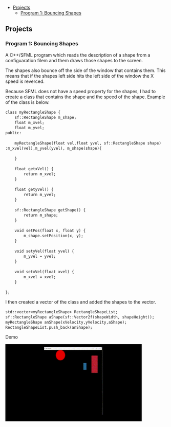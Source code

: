 - [Projects](#projects)
  - [Program 1: Bouncing Shapes](#program-1-bouncing-shapes)

## Projects

### Program 1: Bouncing Shapes

A C++/SFML program which reads the description of a shape from a configuaration filem and them draws those shapes to the screen. 

The shapes also bounce off the side of the window that contains them. This means that if the shapes left side hits the left side of the window the X speed is reverced. 

Because SFML does not have a speed property for the shapes, I had to create a class that contains the shape and the speed of the shape. Example of the class is below.

```
class myRectangleShape {
    sf::RectangleShape m_shape;
    float m_xvel;
    float m_yvel;
public:

    myRectangleShape(float vel,float yvel, sf::RectangleShape shape) :m_xvel(vel),m_yvel(yvel), m_shape(shape){

    }

    float getxVel() {
        return m_xvel;
    }

    float getyVel() {
        return m_yvel;
    }

    sf::RectangleShape getShape() {
        return m_shape;
    }

    void setPos(float x, float y) {
        m_shape.setPosition(x, y);
    }

    void setyVel(float yvel) {
        m_yvel = yvel;
    }

    void setxVel(float xvel) {
        m_xvel = xvel;
    }

};

```
I then created a vector of the class and added the shapes to the vector.
```
std::vector<myRectangleShape> RectangleShapeList;
sf::RectangleShape aShape(sf::Vector2f(shapeWidth, shapeHeight));
myRectangleShape anShape(xVelocity,yVelocity,aShape);       
RectangleShapeList.push_back(anShape);
```

Demo

![Alt Text](BouncingShapes.gif)
